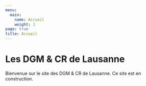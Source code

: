 ```yaml
---
menu:
  main:
    name: Accueil
    weight: 1
page: true
title: Accueil
---
```


# Les DGM & CR de Lausanne

Bienvenue sur le site des DGM & CR de Lausanne. Ce site est en construction.
